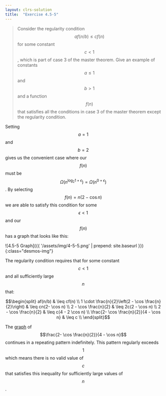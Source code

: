 ```yaml
---
layout: clrs-solution
title:  "Exercise 4.5-5"
---
```

>Consider the regularity condition $$af(n/b) \leq cf(n)$$ for some constant $$c < 1$$, which is part of case 3 of the master theorem. Give an example of constants $$a \leq 1$$ and $$b > 1$$ and a function $$f(n)$$ that satisfies all the conditions in case 3 of the master theorem except the regularity condition.

Setting $$a = 1$$ and $$b = 2$$ gives us the convenient case where our $$f(n)$$ must be $$\Omega(n^{\log_{2}1 + \epsilon}) = \Omega(n^{0+\epsilon})$$. By selecting $$f(n) = n(2- \cos n)$$ we are able to satisfy this condition for some $$\epsilon < 1$$ and our $$f(n)$$ has a graph that looks like this:

![4.5-5 Graph]({{ '/assets/img/4-5-5.png' | prepend: site.baseurl }}){:class="desmos-img"}

The regularity condition requires that for some constant $$c < 1$$ and all sufficiently large $$n$$ that:

$$\begin{split}
af(n/b) & \leq cf(n) \\
1 \cdot \frac{n}{2}\left(2 - \cos \frac{n}{2}\right) & \leq cn(2- \cos n) \\
2 - \cos \frac{n}{2} & \leq 2c(2 - \cos n) \\
2 - \cos \frac{n}{2} & \leq c(4 - 2 \cos n) \\
\frac{2- \cos \frac{n}{2}}{4 - \cos n} & \leq c \\
\end{split}$$

The [graph](https://www.desmos.com/calculator/kmtgk6eiwh) of $$\frac{2- \cos \frac{n}{2}}{4 - \cos n}$$ continues in a repeating pattern indefinitely. This pattern regularly exceeds $$1$$ which means there is no valid value of $$c$$ that satisfies this inequality for sufficiently large values of $$n$$.